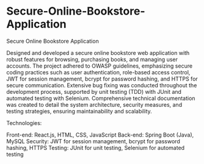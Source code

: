 # Secure-Online-Bookstore-Application
Secure Online Bookstore Application

Designed and developed a secure online bookstore web application with robust features for browsing, purchasing books, and managing user accounts. The project adhered to OWASP guidelines, emphasizing secure coding practices such as user authentication, role-based access control, JWT for session management, bcrypt for password hashing, and HTTPS for secure communication. Extensive bug fixing was conducted throughout the development process, supported by unit testing (TDD) with JUnit and automated testing with Selenium. Comprehensive technical documentation was created to detail the system architecture, security measures, and testing strategies, ensuring maintainability and scalability.

Technologies:

Front-end: React.js, HTML, CSS, JavaScript
Back-end: Spring Boot (Java), MySQL
Security: JWT for session management, bcrypt for password hashing, HTTPS
Testing: JUnit for unit testing, Selenium for automated testing
